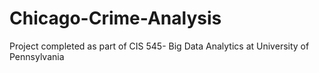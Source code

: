 # Chicago-Crime-Analysis
Project completed as part of CIS 545- Big Data Analytics at University of Pennsylvania
